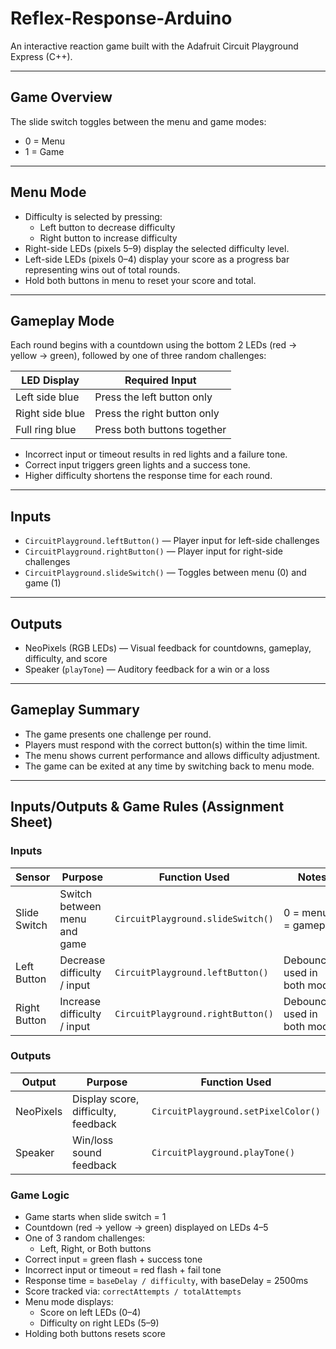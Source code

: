 # Reflex-Response-Arduino

An interactive reaction game built with the Adafruit Circuit Playground Express (C++).

---

## Game Overview

The slide switch toggles between the menu and game modes:  
- 0 = Menu  
- 1 = Game

---

## Menu Mode

- Difficulty is selected by pressing:
  - Left button to decrease difficulty  
  - Right button to increase difficulty  
- Right-side LEDs (pixels 5–9) display the selected difficulty level.  
- Left-side LEDs (pixels 0–4) display your score as a progress bar representing wins out of total rounds.  
- Hold both buttons in menu to reset your score and total.

---

## Gameplay Mode

Each round begins with a countdown using the bottom 2 LEDs (red -> yellow -> green), followed by one of three random challenges:

| LED Display      | Required Input               |
|------------------|------------------------------|
| Left side blue   | Press the left button only   |
| Right side blue  | Press the right button only  |
| Full ring blue   | Press both buttons together  |

- Incorrect input or timeout results in red lights and a failure tone.  
- Correct input triggers green lights and a success tone.  
- Higher difficulty shortens the response time for each round.

---

## Inputs

- `CircuitPlayground.leftButton()` — Player input for left-side challenges  
- `CircuitPlayground.rightButton()` — Player input for right-side challenges  
- `CircuitPlayground.slideSwitch()` — Toggles between menu (0) and game (1)

---

## Outputs

- NeoPixels (RGB LEDs) — Visual feedback for countdowns, gameplay, difficulty, and score  
- Speaker (`playTone`) — Auditory feedback for a win or a loss

---

## Gameplay Summary

- The game presents one challenge per round.  
- Players must respond with the correct button(s) within the time limit.  
- The menu shows current performance and allows difficulty adjustment.  
- The game can be exited at any time by switching back to menu mode.

---

## Inputs/Outputs & Game Rules (Assignment Sheet)

### Inputs

| Sensor                     | Purpose                          | Function Used                         | Notes                           |
|----------------------------|----------------------------------|----------------------------------------|---------------------------------|
| Slide Switch               | Switch between menu and game     | `CircuitPlayground.slideSwitch()`     | 0 = menu, 1 = gameplay          |
| Left Button                | Decrease difficulty / input      | `CircuitPlayground.leftButton()`      | Debounced, used in both modes   |
| Right Button               | Increase difficulty / input      | `CircuitPlayground.rightButton()`     | Debounced, used in both modes   |

### Outputs

| Output     | Purpose                             | Function Used                         |
|------------|-------------------------------------|----------------------------------------|
| NeoPixels  | Display score, difficulty, feedback | `CircuitPlayground.setPixelColor()`    |
| Speaker    | Win/loss sound feedback             | `CircuitPlayground.playTone()`         |

### Game Logic

- Game starts when slide switch = 1  
- Countdown (red -> yellow -> green) displayed on LEDs 4–5  
- One of 3 random challenges:
  - Left, Right, or Both buttons
- Correct input = green flash + success tone  
- Incorrect input or timeout = red flash + fail tone  
- Response time = `baseDelay / difficulty`, with baseDelay = 2500ms  
- Score tracked via: `correctAttempts / totalAttempts`  
- Menu mode displays:
  - Score on left LEDs (0–4)
  - Difficulty on right LEDs (5–9)
- Holding both buttons resets score
